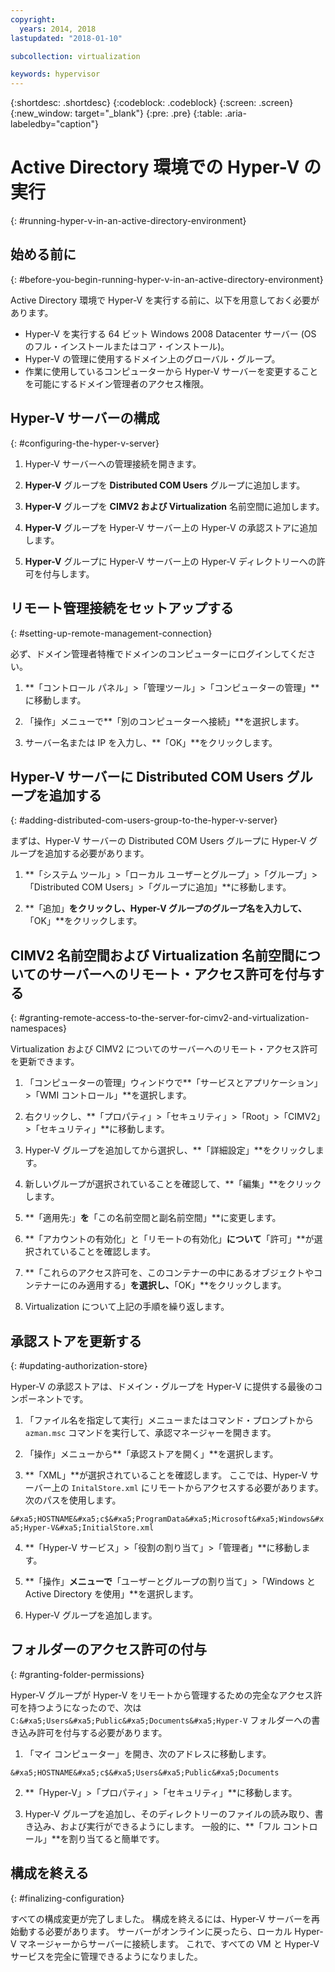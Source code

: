 ```yaml
---
copyright:
  years: 2014, 2018
lastupdated: "2018-01-10"

subcollection: virtualization

keywords: hypervisor
---
```

{:shortdesc: .shortdesc}
{:codeblock: .codeblock}
{:screen: .screen}
{:new_window: target="_blank"}
{:pre: .pre}
{:table: .aria-labeledby="caption"}

# Active Directory 環境での Hyper-V の実行
{: #running-hyper-v-in-an-active-directory-environment}

<!--Running Hyper-V in an Active Directory environment is the best implementation of Hyper-V. Microsoft has truly shined with the ability to remotely manage a server.You can remotely manage the Hyper-V server allows for it to be installed on a Core installation of Windows freeing up those valuable resources from the system for use within the VM’s. When this is combined with an Active Directory Domain Controller
You manage all your Hyper-V servers from a single Hyper-V Manager that runs on any 2008 or Vista computer that is connected to the Domain.--> <!--Vista?? MS doesn't support Vista.-->

## 始める前に
{: #before-you-begin-running-hyper-v-in-an-active-directory-environment}

Active Directory 環境で Hyper-V を実行する前に、以下を用意しておく必要があります。

* Hyper-V を実行する 64 ビット Windows 2008 Datacenter サーバー (OS のフル・インストールまたはコア・インストール)。
* Hyper-V の管理に使用するドメイン上のグローバル・グループ。
* 作業に使用しているコンピューターから Hyper-V サーバーを変更することを可能にするドメイン管理者のアクセス権限。

## Hyper-V サーバーの構成
{: #configuring-the-hyper-v-server}

1. Hyper-V サーバーへの管理接続を開きます。

2. **Hyper-V** グループを **Distributed COM Users** グループに追加します。

3. **Hyper-V** グループを **CIMV2 および Virtualization** 名前空間に追加します。

4. **Hyper-V** グループを Hyper-V サーバー上の Hyper-V の承認ストアに追加します。

5. **Hyper-V** グループに Hyper-V サーバー上の Hyper-V ディレクトリーへの許可を付与します。

## リモート管理接続をセットアップする
{: #setting-up-remote-management-connection}

必ず、ドメイン管理者特権でドメインのコンピューターにログインしてください。

1. **「コントロール パネル」>「管理ツール」>「コンピューターの管理」**に移動します。

2. 「操作」メニューで**「別のコンピューターへ接続」**を選択します。

3. サーバー名または IP を入力し、**「OK」**をクリックします。

## Hyper-V サーバーに Distributed COM Users グループを追加する
{: #adding-distributed-com-users-group-to-the-hyper-v-server}

まずは、Hyper-V サーバーの Distributed COM Users グループに Hyper-V グループを追加する必要があります。

1. **「システム ツール」>「ローカル ユーザーとグループ」>「グループ」>「Distributed COM Users」>「グループに追加」**に移動します。

2. **「追加」**をクリックし、Hyper-V グループのグループ名を入力して、**「OK」**をクリックします。

## CIMV2 名前空間および Virtualization 名前空間についてのサーバーへのリモート・アクセス許可を付与する
{: #granting-remote-access-to-the-server-for-cimv2-and-virtualization-namespaces}

Virtualization および CIMV2 についてのサーバーへのリモート・アクセス許可を更新できます。

1. 「コンピューターの管理」ウィンドウで**「サービスとアプリケーション」>「WMI コントロール」**を選択します。

2. 右クリックし、**「プロパティ」>「セキュリティ」>「Root」>「CIMV2」>「セキュリティ」**に移動します。

3. Hyper-V グループを追加してから選択し、**「詳細設定」**をクリックします。

4. 新しいグループが選択されていることを確認して、**「編集」**をクリックします。

5. **「適用先:」**を**「この名前空間と副名前空間」**に変更します。

6. **「アカウントの有効化」と「リモートの有効化」**について**「許可」**が選択されていることを確認します。

7. **「これらのアクセス許可を、このコンテナーの中にあるオブジェクトやコンテナーにのみ適用する」**を選択し、**「OK」**をクリックします。

8. Virtualization について上記の手順を繰り返します。

## 承認ストアを更新する
{: #updating-authorization-store}

Hyper-V の承認ストアは、ドメイン・グループを Hyper-V に提供する最後のコンポーネントです。

1. 「ファイル名を指定して実行」メニューまたはコマンド・プロンプトから `azman.msc` コマンドを実行して、承認マネージャーを開きます。

2. 「操作」メニューから**「承認ストアを開く」**を選択します。

3. **「XML」**が選択されていることを確認します。 ここでは、Hyper-V サーバー上の `InitalStore.xml` にリモートからアクセスする必要があります。 次のパスを使用します。

`&#xa5;HOSTNAME&#xa5;c$&#xa5;ProgramData&#xa5;Microsoft&#xa5;Windows&#xa5;Hyper-V&#xa5;InitialStore.xml`

4. **「Hyper-V サービス」>「役割の割り当て」>「管理者」**に移動します。

5. **「操作」**メニューで**「ユーザーとグループの割り当て」>「Windows と Active Directory を使用」**を選択します。

6. Hyper-V グループを追加します。

## フォルダーのアクセス許可の付与
{: #granting-folder-permissions}

Hyper-V グループが Hyper-V をリモートから管理するための完全なアクセス許可を持つようになったので、次は `C:&#xa5;Users&#xa5;Public&#xa5;Documents&#xa5;Hyper-V` フォルダーへの書き込み許可を付与する必要があります。

1. 「マイ コンピューター」を開き、次のアドレスに移動します。

`&#xa5;HOSTNAME&#xa5;c$&#xa5;Users&#xa5;Public&#xa5;Documents`

2. **「Hyper-V」>「プロパティ」>「セキュリティ」**に移動します。

3. Hyper-V グループを追加し、そのディレクトリーのファイルの読み取り、書き込み、および実行ができるようにします。 一般的に、**「フル コントロール」**を割り当てると簡単です。

## 構成を終える
{: #finalizing-configuration}

すべての構成変更が完了しました。 構成を終えるには、Hyper-V サーバーを再始動する必要があります。 サーバーがオンラインに戻ったら、ローカル Hyper-V マネージャーからサーバーに接続します。 これで、すべての VM と Hyper-V サービスを完全に管理できるようになりました。
